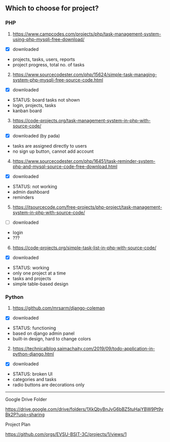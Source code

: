 <!--
## Hi there 👋

**Here are some ideas to get you started:**

🙋‍♀️ A short introduction - what is your organization all about?
🌈 Contribution guidelines - how can the community get involved?
👩‍💻 Useful resources - where can the community find your docs? Is there anything else the community should know?
🍿 Fun facts - what does your team eat for breakfast?
🧙 Remember, you can do mighty things with the power of [Markdown](https://docs.github.com/github/writing-on-github/getting-started-with-writing-and-formatting-on-github/basic-writing-and-formatting-syntax)
-->

## Which to choose for project?

### PHP

1. https://www.campcodes.com/projects/php/task-management-system-using-php-mysqli-free-download/
  - [x] downloaded
  * projects, tasks, users, reports
  * project progress, total no. of tasks

2. https://www.sourcecodester.com/php/15624/simple-task-managing-system-php-mysqli-free-source-code.html
  - [x] downloaded
  * STATUS: board tasks not shown
  * login, projects, tasks
  * kanban board

3. https://code-projects.org/task-management-system-in-php-with-source-code/
  - [x] downloaded (by pada)
  * tasks are assigned directly to users
  * no sign up button, cannot add account

4. https://www.sourcecodester.com/php/16451/task-reminder-system-php-and-mysql-source-code-free-download.html
  - [x] downloaded
  * STATUS: not working
  * admin dashboard
  * reminders

5. https://itsourcecode.com/free-projects/php-project/task-management-system-in-php-with-source-code/
  - [ ] downloaded
  * login
  * ???

6. https://code-projects.org/simple-task-list-in-php-with-source-code/
  - [x] downloaded
  * STATUS: working
  * only one project at a time
  * tasks and projects
  * simple table-based design

### Python

1. https://github.com/mrsarm/django-coleman
  - [x] downloaded
  * STATUS: functioning
  * based on django admin panel
  * built-in design, hard to change colors

2. https://technicalblog.saimachaity.com/2019/09/todo-application-in-python-django.html
  - [x] downloaded
  * STATUS: broken UI
  * categories and tasks
  * radio buttons are decorations only


----

Google Drive Folder

https://drive.google.com/drive/folders/1XkQbyBnJvG6bBZ5tuHajYBW9Pt9vBk2P?usp=sharing

Project Plan

https://github.com/orgs/EVSU-BSIT-3C/projects/1/views/1
